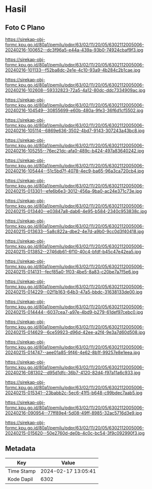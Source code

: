 # Hasil

## Foto C Plano

https://sirekap-obj-formc.kpu.go.id/80a1/pemilu/pdpr/63/02/11/20/05/6302112005006-20240216-100652--dc3f96a5-e44a-439a-93b0-74924cbaf9f3.jpg

https://sirekap-obj-formc.kpu.go.id/80a1/pemilu/pdpr/63/02/11/20/05/6302112005006-20240216-101133--f52ba8dc-2e1e-4c10-93a9-4b284c2b1cae.jpg

https://sirekap-obj-formc.kpu.go.id/80a1/pemilu/pdpr/63/02/11/20/05/6302112005006-20240216-102608--59332823-72a5-4a12-80dc-ddc7334909ac.jpg

https://sirekap-obj-formc.kpu.go.id/80a1/pemilu/pdpr/63/02/11/20/05/6302112005006-20240216-104549--30855699-e60b-480a-9fe3-36f6d1cf5502.jpg

https://sirekap-obj-formc.kpu.go.id/80a1/pemilu/pdpr/63/02/11/20/05/6302112005006-20240216-105114--6869e636-3502-4bd7-9143-307243a43bc8.jpg

https://sirekap-obj-formc.kpu.go.id/80a1/pemilu/pdpr/63/02/11/20/05/6302112005006-20240216-105255--76ec21dc-afa0-489c-b424-497a83640242.jpg

https://sirekap-obj-formc.kpu.go.id/80a1/pemilu/pdpr/63/02/11/20/05/6302112005006-20240216-105444--51c5bd7f-4078-4ec9-ba65-96a3ca720cb4.jpg

https://sirekap-obj-formc.kpu.go.id/80a1/pemilu/pdpr/63/02/11/20/05/6302112005006-20240215-013301--efe6b6e3-3012-456a-9ba0-ac24e371c73e.jpg

https://sirekap-obj-formc.kpu.go.id/80a1/pemilu/pdpr/63/02/11/20/05/6302112005006-20240215-013440--e03847a8-dab6-4e95-b584-2340c953838c.jpg

https://sirekap-obj-formc.kpu.go.id/80a1/pemilu/pdpr/63/02/11/20/05/6302112005006-20240215-013633--5a8c822a-dbe2-4e7d-a9b0-9cc0d3f40418.jpg

https://sirekap-obj-formc.kpu.go.id/80a1/pemilu/pdpr/63/02/11/20/05/6302112005006-20240215-013852--2746db61-6f10-40c4-bfdf-b45c47e42ea5.jpg

https://sirekap-obj-formc.kpu.go.id/80a1/pemilu/pdpr/63/02/11/20/05/6302112005006-20240215-014131--fecf85a0-1f03-4be5-8a83-c20be7a7f5e6.jpg

https://sirekap-obj-formc.kpu.go.id/80a1/pemilu/pdpr/63/02/11/20/05/6302112005006-20240215-014229--02f1b163-64b3-47a5-bbdc-31638133de00.jpg

https://sirekap-obj-formc.kpu.go.id/80a1/pemilu/pdpr/63/02/11/20/05/6302112005006-20240215-014444--6037cea7-a97e-4bd9-b279-61def97cebc0.jpg

https://sirekap-obj-formc.kpu.go.id/80a1/pemilu/pdpr/63/02/11/20/05/6302112005006-20240215-014629--6ce59923-d96d-42ee-a2f4-9e3a7d60d508.jpg

https://sirekap-obj-formc.kpu.go.id/80a1/pemilu/pdpr/63/02/11/20/05/6302112005006-20240215-014747--aee01a85-9f46-4e62-8b1f-99257e8e1eea.jpg

https://sirekap-obj-formc.kpu.go.id/80a1/pemilu/pdpr/63/02/11/20/05/6302112005006-20240216-081302--d95d1dfc-36b7-4120-82d4-f97a11a6c933.jpg

https://sirekap-obj-formc.kpu.go.id/80a1/pemilu/pdpr/63/02/11/20/05/6302112005006-20240215-015341--23babb2c-5ec6-41f5-b648-c99bdec7aab5.jpg

https://sirekap-obj-formc.kpu.go.id/80a1/pemilu/pdpr/63/02/11/20/05/6302112005006-20240216-090954--77ff89e4-5d08-49ff-8985-32ac5716d3e9.jpg

https://sirekap-obj-formc.kpu.go.id/80a1/pemilu/pdpr/63/02/11/20/05/6302112005006-20240215-015620--50e2760d-de0b-4c0c-bc54-3f9c092990f3.jpg


## Metadata

| Key        | Value               |
| ---------- | ------------------- |
| Time Stamp | 2024-02-17 13:05:41 |
| Kode Dapil | 6302                |



